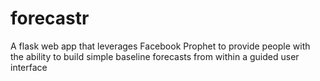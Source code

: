 # forecastr
A flask web app that leverages Facebook Prophet to provide people with the ability to build simple baseline forecasts from within a guided user interface
